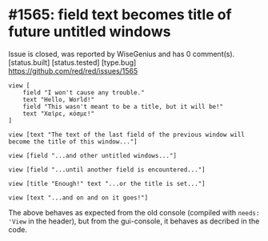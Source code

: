 
#1565: field text becomes title of future untitled windows
================================================================================
Issue is closed, was reported by WiseGenius and has 0 comment(s).
[status.built] [status.tested] [type.bug]
<https://github.com/red/red/issues/1565>

```
view [
    field "I won't cause any trouble."
    text "Hello, World!"
    field "This wasn't meant to be a title, but it will be!"
    text "Χαῖρε, κόσμε!"
]

view [text "The text of the last field of the previous window will become the title of this window..."]

view [field "...and other untitled windows..."]

view [field "...until another field is encountered..."]

view [title "Enough!" text "...or the title is set..."]

view [text "...and on and on it goes!"]
```

The above behaves as expected from the old console (compiled with `needs: 'View` in the header), but from the gui-console, it behaves as decribed in the code.



